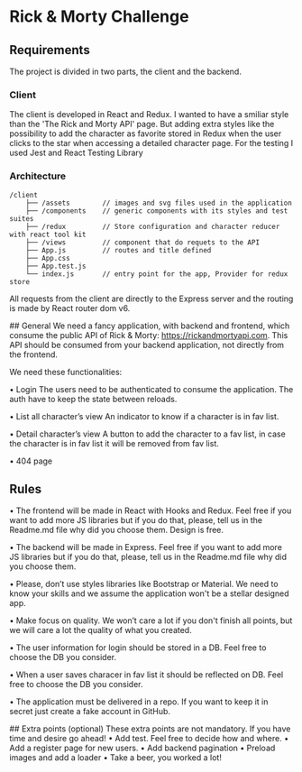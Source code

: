 # Rick & Morty Challenge

## Requirements

The project is divided in two parts, the client and the backend.

### Client

The client is developed in React and Redux. I wanted to have a smiliar style than the 'The Rick and Morty API' page. But adding extra styles like the possibility to add the character as favorite stored in Redux when the user clicks to the star when accessing a detailed character page. For the testing I used Jest and React Testing Library

### Architecture

```
/client
    ├── /assets        // images and svg files used in the application
    ├── /components    // generic components with its styles and test suites
    ├── /redux         // Store configuration and character reducer with react tool kit
    ├── /views         // component that do requets to the API
    ├── App.js         // routes and title defined
    ├── App.css
    ├── App.test.js
    └── index.js       // entry point for the app, Provider for redux store
```

All requests from the client are directly to the Express server and the routing is made by React router dom v6. 

## General
We need a fancy application, with backend and frontend, which consume the public API of
Rick & Morty: https://rickandmortyapi.com. This API should be consumed from your backend
application, not directly from the frontend.

We need these functionalities:

• Login
The users need to be authenticated to consume the application. The auth have to keep
the state between reloads.

• List all character’s view
An indicator to know if a character is in fav list.

• Detail character’s view
A button to add the character to a fav list, in case the character is in fav list it will be
removed from fav list.

• 404 page

## Rules

• The frontend will be made in React with Hooks and Redux. Feel free if you want to add
more JS libraries but if you do that, please, tell us in the Readme.md file why did you
choose them. Design is free.

• The backend will be made in Express. Feel free if you want to add more JS libraries but
if you do that, please, tell us in the Readme.md file why did you choose them.

• Please, don’t use styles libraries like Bootstrap or Material. We need to know your skills
and we assume the application won't be a stellar designed app.

• Make focus on quality. We won’t care a lot if you don't finish all points, but we will
care a lot the quality of what you created.

• The user information for login should be stored in a DB. Feel free to choose the DB you
consider.

• When a user saves characer in fav list it should be reflected on DB. Feel free to choose the
DB you consider.

• The application must be delivered in a repo. If you want to keep it in secret just create a
fake account in GitHub.

## Extra points (optional)
These extra points are not mandatory. If you have time and desire go ahead!
• Add test. Feel free to decide how and where.
• Add a register page for new users.
• Add backend pagination
• Preload images and add a loader
• Take a beer, you worked a lot!
